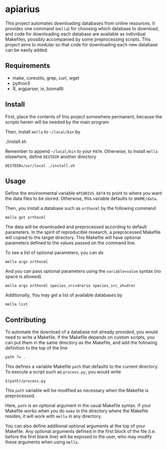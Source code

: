 # apiarius

This project automates downloading databases from online resources.
It provides one command (`mella`) for choosing which database to download, and
code for downloading each database are available as individual
Makefiles, possibly accompanied by some preprocessing scripts. This project aims
to modular so that code for downloading each new database can be easily added.

## Requirements

- make, coreutils, grep, curl, wget
- python3
- R, argparser, io, biomaRt

## Install

First, place the contents of this project somewhere permanent, because
the scripts herein will be needed by the main program

Then, install `mella` to `~/local/bin` by

   ./install.sh

Remember to append `~/local/bin` to your `PATH`.
Otherwise, to install `mella` elsewhere, define `DESTDIR` another directory

    DESTDIR=/usr/local ./install.sh

## Usage

Define the environmental variable `APIARIUS_DATA` to point to where you want the
data files to be stored. Otherwise, this variable defaults to `$HOME/data`.

Then, you install a database such as `orthocml` by the following command

    mella get orthocml

The data will be downloaded and preprocessed according to default parameters. In
the spirit of reproducible research, a preprocessed Makefile will 
copied to the target directory. This Makefile will have optional
parameters defined to the values passed on the command line.

To see a list of optional parameters, you can do

    mella args orthocml

And you can pass optional parameters using the `variable=value` syntax (no space
is allowed).

    mella args orthocml species_src=drerio species_src_sh=drer

Additionally, You may get a list of available databases by

    mella list

## Contributing

To automate the download of a database not already provided, you would need to
write a Makefile. If the Makefile depends on custom scripts, you can put them in
the same directory as the Makefile, and add the following definition to the top
of the line

    path ?= .

This defines a variable Makefile `path` that defaults to the current directory.
To execute a script such as `process.py`, you would write

    $(path)/process.py

This `path` variable will be modified as necessary when the Makefile is
preprocessed.

Here, `path` is an optional argument in the usual Makefile syntax. If your
Makefile works when you do `make` in the directory where the Makefile resides,
it will work with `mella` in any directory.

You can also define additional optional arguments at the top of your Makefile.
Any optional arguments defined in the first block of the file (i.e. before the
first blank line) will be exposed to the user, who may modify these arguments
when using `mella`.

